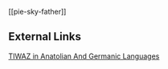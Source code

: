 [[pie-sky-father]]

## External Links
[TIWAZ in Anatolian And Germanic Languages](https://aryaakasha.com/2019/06/14/tiwaz-in-anatolian-and-germanic-languages/)